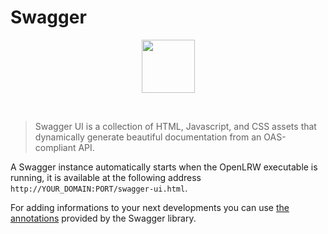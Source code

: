 # Swagger
<p align="center">
<img src="https://swagger.io/swagger/media/assets/images/swagger_logo.svg" height="85px">
</p>
<br>

> Swagger UI is a collection of HTML, Javascript, and CSS assets that dynamically generate beautiful documentation from an OAS-compliant API.
 
A Swagger instance automatically starts when the OpenLRW executable is running, it is available at the following address `http://YOUR_DOMAIN:PORT/swagger-ui.html`.

For adding informations to your next developments you can use [the annotations](https://github.com/swagger-api/swagger-core/wiki/annotations) provided by the Swagger library.